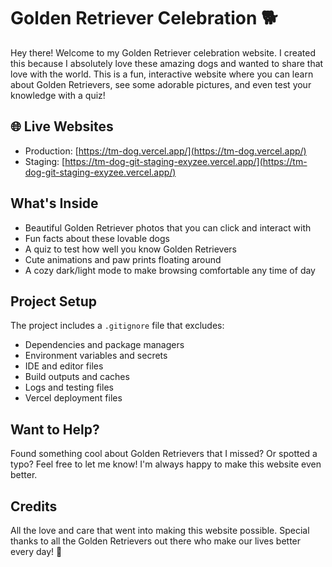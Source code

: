 # Golden Retriever Celebration 🐕

Hey there! Welcome to my Golden Retriever celebration website. I created this because I absolutely love these amazing dogs and wanted to share that love with the world. This is a fun, interactive website where you can learn about Golden Retrievers, see some adorable pictures, and even test your knowledge with a quiz!

## 🌐 Live Websites
- Production: [https://tm-dog.vercel.app/](https://tm-dog.vercel.app/)
- Staging: [https://tm-dog-git-staging-exyzee.vercel.app/](https://tm-dog-git-staging-exyzee.vercel.app/)

## What's Inside

- Beautiful Golden Retriever photos that you can click and interact with
- Fun facts about these lovable dogs
- A quiz to test how well you know Golden Retrievers
- Cute animations and paw prints floating around
- A cozy dark/light mode to make browsing comfortable any time of day

## Project Setup

The project includes a `.gitignore` file that excludes:
- Dependencies and package managers
- Environment variables and secrets
- IDE and editor files
- Build outputs and caches
- Logs and testing files
- Vercel deployment files

## Want to Help?

Found something cool about Golden Retrievers that I missed? Or spotted a typo? Feel free to let me know! I'm always happy to make this website even better.

## Credits

All the love and care that went into making this website possible. Special thanks to all the Golden Retrievers out there who make our lives better every day! 🐾